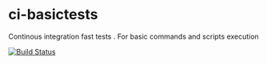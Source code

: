# ci-basictests
Continous integration fast tests . For basic commands and scripts execution


[![Build Status](https://travis-ci.com/iallabs/ci-basictests.svg?token=qsqoiH3xhBi1WyATcy2m&branch=travis-setup)](https://travis-ci.com/iallabs/ci-basictests)
